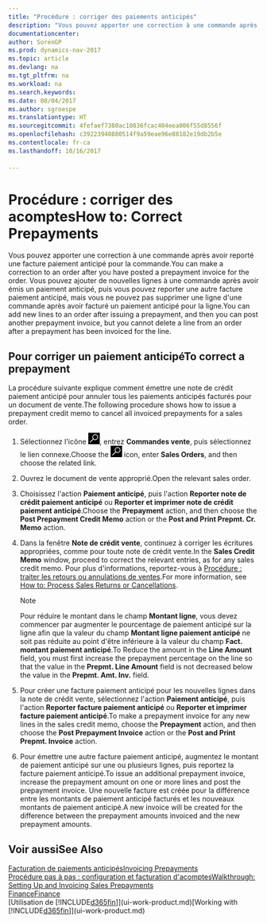 ```yaml
---
title: "Procédure : corriger des paiements anticipés"
description: "Vous pouvez apporter une correction à une commande après avoir reporté une facture paiement anticipé pour la commande. Vous pouvez ajouter de nouvelles lignes à une commande après avoir émis un paiement anticipé, puis vous pouvez reporter une autre facture paiement anticipé, mais vous ne pouvez pas supprimer une ligne d'une commande après avoir facturé un paiement anticipé pour la ligne."
documentationcenter: 
author: SorenGP
ms.prod: dynamics-nav-2017
ms.topic: article
ms.devlang: na
ms.tgt_pltfrm: na
ms.workload: na
ms.search.keywords: 
ms.date: 08/04/2017
ms.author: sgroespe
ms.translationtype: HT
ms.sourcegitcommit: 4fefaef7380ac10836fcac404eea006f55d8556f
ms.openlocfilehash: c39223940880514f9a59eae96e88182e19db2b5e
ms.contentlocale: fr-ca
ms.lasthandoff: 10/16/2017

---
```

# <a name="how-to-correct-prepayments"></a><span data-ttu-id="a32cf-104">Procédure : corriger des acomptes</span><span class="sxs-lookup"><span data-stu-id="a32cf-104">How to: Correct Prepayments</span></span>
<span data-ttu-id="a32cf-105">Vous pouvez apporter une correction à une commande après avoir reporté une facture paiement anticipé pour la commande.</span><span class="sxs-lookup"><span data-stu-id="a32cf-105">You can make a correction to an order after you have posted a prepayment invoice for the order.</span></span> <span data-ttu-id="a32cf-106">Vous pouvez ajouter de nouvelles lignes à une commande après avoir émis un paiement anticipé, puis vous pouvez reporter une autre facture paiement anticipé, mais vous ne pouvez pas supprimer une ligne d'une commande après avoir facturé un paiement anticipé pour la ligne.</span><span class="sxs-lookup"><span data-stu-id="a32cf-106">You can add new lines to an order after issuing a prepayment, and then you can post another prepayment invoice, but you cannot delete a line from an order after a prepayment has been invoiced for the line.</span></span>  

## <a name="to-correct-a-prepayment"></a><span data-ttu-id="a32cf-107">Pour corriger un paiement anticipé</span><span class="sxs-lookup"><span data-stu-id="a32cf-107">To correct a prepayment</span></span>
<span data-ttu-id="a32cf-108">La procédure suivante explique comment émettre une note de crédit paiement anticipé pour annuler tous les paiements anticipés facturés pour un document de vente.</span><span class="sxs-lookup"><span data-stu-id="a32cf-108">The following procedure shows how to issue a prepayment credit memo to cancel all invoiced prepayments for a sales order.</span></span>  
1. <span data-ttu-id="a32cf-109">Sélectionnez l'icône ![Page ou état pour la recherche](media/ui-search/search_small.png "Page ou état pour la recherche"), entrez **Commandes vente**, puis sélectionnez le lien connexe.</span><span class="sxs-lookup"><span data-stu-id="a32cf-109">Choose the ![Search for Page or Report](media/ui-search/search_small.png "Search for Page or Report icon") icon, enter **Sales Orders**, and then choose the related link.</span></span>  
2. <span data-ttu-id="a32cf-110">Ouvrez le document de vente approprié.</span><span class="sxs-lookup"><span data-stu-id="a32cf-110">Open the relevant sales order.</span></span>
3. <span data-ttu-id="a32cf-111">Choisissez l'action **Paiement anticipé**, puis l'action **Reporter note de crédit paiement anticipé** ou **Reporter et imprimer note de crédit paiement anticipé**.</span><span class="sxs-lookup"><span data-stu-id="a32cf-111">Choose the **Prepayment** action, and then choose the **Post Prepayment Credit Memo** action or the **Post and Print Prepmt. Cr. Memo** action.</span></span>  
4. <span data-ttu-id="a32cf-112">Dans la fenêtre **Note de crédit vente**, continuez à corriger les écritures appropriées, comme pour toute note de crédit vente.</span><span class="sxs-lookup"><span data-stu-id="a32cf-112">In the **Sales Credit Memo** window, proceed to correct the relevant entries, as for any sales credit memo.</span></span> <span data-ttu-id="a32cf-113">Pour plus d'informations, reportez-vous à [Procédure : traiter les retours ou annulations de ventes](sales-how-process-sales-returns-cancellations.md).</span><span class="sxs-lookup"><span data-stu-id="a32cf-113">For more information, see [How to: Process Sales Returns or Cancellations](sales-how-process-sales-returns-cancellations.md).</span></span>     

    > [!NOTE]  
    > <span data-ttu-id="a32cf-114">Pour réduire le montant dans le champ **Montant ligne**, vous devez commencer par augmenter le pourcentage de paiement anticipé sur la ligne afin que la valeur du champ **Montant ligne paiement anticipé** ne soit pas réduite au point d'être inférieure à la valeur du champ **Fact. montant paiement anticipé**.</span><span class="sxs-lookup"><span data-stu-id="a32cf-114">To Reduce the amount in the **Line Amount** field, you must first increase the prepayment percentage on the line so that the value in the **Prepmt. Line Amount** field is not decreased below the value in the **Prepmt. Amt. Inv.** field.</span></span>

5. <span data-ttu-id="a32cf-115">Pour créer une facture paiement anticipé pour les nouvelles lignes dans la note de crédit vente, sélectionnez l'action **Paiement anticipé**, puis l'action **Reporter facture paiement anticipé** ou **Reporter et imprimer facture paiement anticipé**.</span><span class="sxs-lookup"><span data-stu-id="a32cf-115">To make a prepayment invoice for any new lines in the sales credit memo, choose the **Prepayment** action, and then choose the **Post Prepayment Invoice** action or the **Post and Print Prepmt. Invoice** action.</span></span>  
6. <span data-ttu-id="a32cf-116">Pour émettre une autre facture paiement anticipé, augmentez le montant de paiement anticipé sur une ou plusieurs lignes, puis reportez la facture paiement anticipé.</span><span class="sxs-lookup"><span data-stu-id="a32cf-116">To issue an additional prepayment invoice, increase the prepayment amount on one or more lines and post the prepayment invoice.</span></span> <span data-ttu-id="a32cf-117">Une nouvelle facture est créée pour la différence entre les montants de paiement anticipé facturés et les nouveaux montants de paiement anticipé.</span><span class="sxs-lookup"><span data-stu-id="a32cf-117">A new invoice will be created for the difference between the prepayment amounts invoiced and the new prepayment amounts.</span></span>  

## <a name="see-also"></a><span data-ttu-id="a32cf-118">Voir aussi</span><span class="sxs-lookup"><span data-stu-id="a32cf-118">See Also</span></span>  
[<span data-ttu-id="a32cf-119">Facturation de paiements anticipés</span><span class="sxs-lookup"><span data-stu-id="a32cf-119">Invoicing Prepayments</span></span>](finance-invoice-prepayments.md)  
[<span data-ttu-id="a32cf-120">Procédure pas à pas : configuration et facturation d'acomptes</span><span class="sxs-lookup"><span data-stu-id="a32cf-120">Walkthrough: Setting Up and Invoicing Sales Prepayments</span></span>](walkthrough-setting-up-and-invoicing-sales-prepayments.md)  
[<span data-ttu-id="a32cf-121">Finance</span><span class="sxs-lookup"><span data-stu-id="a32cf-121">Finance</span></span>](finance.md)  
<span data-ttu-id="a32cf-122">[Utilisation de [!INCLUDE[d365fin](includes/d365fin_md.md)]](ui-work-product.md)</span><span class="sxs-lookup"><span data-stu-id="a32cf-122">[Working with [!INCLUDE[d365fin](includes/d365fin_md.md)]](ui-work-product.md)</span></span>

